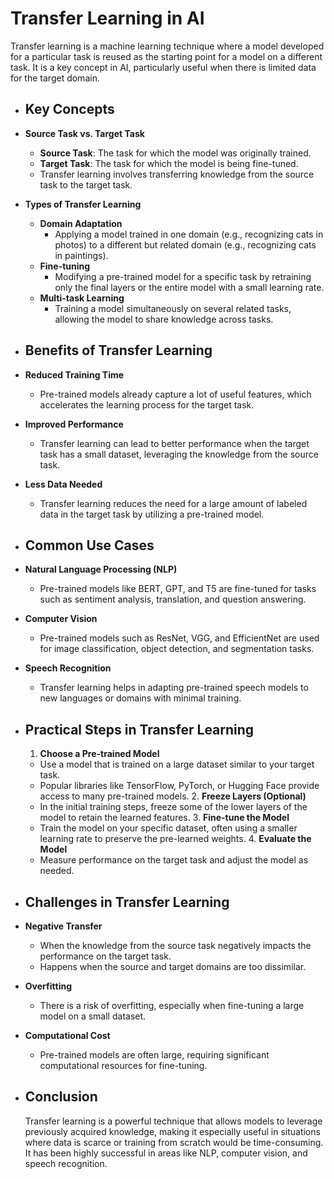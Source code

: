 # Transfer Learning in AI

Transfer learning is a machine learning technique where a model developed for a particular task is reused as the starting point for a model on a different task. It is a key concept in AI, particularly useful when there is limited data for the target domain.
- ## Key Concepts
- **Source Task vs. Target Task**
	- **Source Task**: The task for which the model was originally trained.
	- **Target Task**: The task for which the model is being fine-tuned.
	- Transfer learning involves transferring knowledge from the source task to the target task.
- **Types of Transfer Learning**
	- **Domain Adaptation**
		- Applying a model trained in one domain (e.g., recognizing cats in photos) to a different but related domain (e.g., recognizing cats in paintings).
	- **Fine-tuning**
		- Modifying a pre-trained model for a specific task by retraining only the final layers or the entire model with a small learning rate.
	- **Multi-task Learning**
		- Training a model simultaneously on several related tasks, allowing the model to share knowledge across tasks.
- ## Benefits of Transfer Learning
- **Reduced Training Time**
	- Pre-trained models already capture a lot of useful features, which accelerates the learning process for the target task.
- **Improved Performance**
	- Transfer learning can lead to better performance when the target task has a small dataset, leveraging the knowledge from the source task.
- **Less Data Needed**
	- Transfer learning reduces the need for a large amount of labeled data in the target task by utilizing a pre-trained model.
- ## Common Use Cases
- **Natural Language Processing (NLP)**
	- Pre-trained models like BERT, GPT, and T5 are fine-tuned for tasks such as sentiment analysis, translation, and question answering.
- **Computer Vision**
	- Pre-trained models such as ResNet, VGG, and EfficientNet are used for image classification, object detection, and segmentation tasks.
- **Speech Recognition**
	- Transfer learning helps in adapting pre-trained speech models to new languages or domains with minimal training.
- ## Practical Steps in Transfer Learning
  
  1. **Choose a Pre-trained Model**
	- Use a model that is trained on a large dataset similar to your target task.
	- Popular libraries like TensorFlow, PyTorch, or Hugging Face provide access to many pre-trained models.
	  2. **Freeze Layers (Optional)**
	- In the initial training steps, freeze some of the lower layers of the model to retain the learned features.
	  3. **Fine-tune the Model**
	- Train the model on your specific dataset, often using a smaller learning rate to preserve the pre-learned weights.
	  4. **Evaluate the Model**
	- Measure performance on the target task and adjust the model as needed.
- ## Challenges in Transfer Learning
- **Negative Transfer**
	- When the knowledge from the source task negatively impacts the performance on the target task.
	- Happens when the source and target domains are too dissimilar.
- **Overfitting**
	- There is a risk of overfitting, especially when fine-tuning a large model on a small dataset.
- **Computational Cost**
	- Pre-trained models are often large, requiring significant computational resources for fine-tuning.
- ## Conclusion
  
  Transfer learning is a powerful technique that allows models to leverage previously acquired knowledge, making it especially useful in situations where data is scarce or training from scratch would be time-consuming. It has been highly successful in areas like NLP, computer vision, and speech recognition.